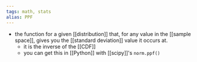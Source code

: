 ```yaml
---
tags: math, stats
alias: PPF
---
```


- the function for a given [[distribution]] that, for any value in the [[sample space]], gives you the [[standard deviation]] value it occurs at.
	- it is the inverse of the [[CDF]]
	- you can get this in [[Python]] with [[scipy]]'s `norm.ppf()`
